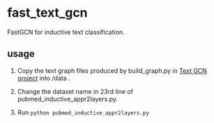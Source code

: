 # fast_text_gcn
FastGCN for inductive text classification.

## usage

1. Copy the text graph files produced by build_graph.py in [Text GCN project](https://github.com/yao8839836/text_gcn) into /data .
2.  Change the dataset name in 23rd line of pubmed_inductive_appr2layers.py. 

3. Run `python pubmed_inductive_appr2layers.py`
